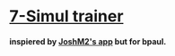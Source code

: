 # [7-Simul trainer](https://kellantech.github.io/7-Simul/)
#### inspiered by [JoshM2's app](https://joshm2.github.io/7-Simul/) but for bpaul.

